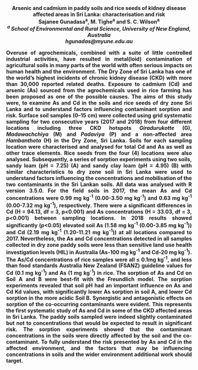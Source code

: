 <center><strong>Arsenic and cadmium in paddy soils and rice seeds of kidney disease
affected areas in Sri Lanka: characterisation and risk<strong>

<center><strong>Sajanee Gunadasa<sup>a</sup></strong>, M. Tighe<sup>a</sup> and S. C. Wilson<sup>a</sup>

<center><i><sup>a</sup> School of Environmental and Rural Science, University of New
England, Australia</i>

<center><i>hgunadas@myune.edu.au</i>

<p style=text-align:justify>Overuse of agrochemicals, combined with a suite of little controlled
industrial activities, have resulted in metal(loid) contamination of
agricultural soils in many parts of the world with often serious impacts
on human health and the environment. The Dry Zone of Sri Lanka has one
of the world’s highest incidents of chronic kidney disease (CKD) with
more than 30,000 reported related deaths. Exposure to cadmium (Cd) and
arsenic (As) sourced from the agrochemicals used in rice farming has
been proposed as one of the possible causes. The aims of this study
were, to examine As and Cd in the soils and rice seeds of dry zone Sri
Lanka and to understand factors influencing contaminant sorption and
risk. Surface soil samples (0–15 cm) were collected using grid
systematic sampling for two consecutive years (2017 and 2018) from four
different locations including three CKD hotspots <i>Giradurukotte</i> (G),
<i>Madawachchiya</i> (M) and <i>Padaviya</i> (P) and a non-affected area
<i>Hambanthota</i> (H) in the Dry Zone, Sri Lanka. Soils for each sampling
location were characterised and analysed for total Cd and As as well as
other trace elements. Rice seeds from the four (4) locations were also
analysed. Subsequently, a series of sorption experiments using two
soils, sandy loam (pH = 7.25) (A) and sandy clay loam (pH = 4.95) (B)
with similar characteristics to dry zone soil in Sri Lanka were used to
understand factors influencing the concentrations and mobilisation of
the two contaminants in the Sri Lankan soils. All data was analysed with
R version 3.5.0. For the field soils in 2017, the mean As and Cd
concentrations were 0.99 mg kg<sup>-1</sup> (0.00-3.50 mg kg<sup>-1</sup>) and 0.63 mg
kg<sup>-1</sup> (0.00-7.32 mg kg<sup>-1</sup>), respectively. There were a significant
differences in Cd (H = 94.13, df = 3, p&lt;0.001) and As concentrations
(H = 33.03, df = 3, p&lt;0.001) between sampling locations. In 2018
results showed significantly (<i>p</i>&lt;0.05) elevated soil As (1.58 mg
kg<sup>-1</sup> (0.00-3.85 mg kg<sup>-1</sup>)) and Cd (2.19 mg kg<sup>-1</sup> (1.20-11.21 mg
kg<sup>-1</sup>)) at all locations compared to 2017. Nevertheless, the As and Cd
concentrations detected in all samples collected in dry zone paddy soils
were less than sensitive land use health investigation levels (HIL) in
Australia (As-100 mg kg<sup>-1</sup> and Cd-20 mg kg<sup>-1</sup>). The As/Cd
concentrations of rice samples were all ≤ 0.1mg kg<sup>-1</sup>, and less than
food standards Australia New Zealand (FSANZ) guideline values for Cd
(0.1 mg kg<sup>-1</sup>) and As (1 mg kg<sup>-1</sup>) in rice. The sorption of As and Cd
on Soil A and B were best-fit with the Freundlich model. The sorption
experiments revealed that soil pH had an important influence on As and
Cd Kd values, with significantly lower As sorption in soil A, and lower
Cd sorption in the more acidic Soil B. Synergistic and antagonistic
effects on sorption of the co-occurring contaminants were evident. This
represents the first systematic study of As and Cd in some of the CKD
affected areas in Sri Lanka. The paddy soils sampled were indeed
slightly contaminated but not to concentrations that would be expected
to result in significant risk. The sorption experiments showed that the
contaminant concentrations in the soils were directly affected by the
soil and the co-contaminant. To fully understand the risk presented by
As and Cd in the affected environment, and the factors that may be
influencing concentrations in soils and the wider environment additional
work should target.
